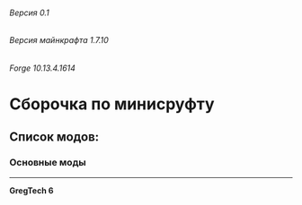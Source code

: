 ###### Версия 0.1
###### Версия майнкрафта 1.7.10
###### Forge 10.13.4.1614

# Сборочка по минисруфту #


## Список модов: ##

### Основные моды
<hr>

**GregTech 6**

